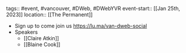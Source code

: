 tags:: #event, #vancouver, #DWeb, #DWebYVR 
event-start:: [[Jan 25th, 2023]]
location:: [[The Permanent]]

- Sign up to come join us https://lu.ma/van-dweb-social
- Speakers
	- [[Claire Atkin]]
	- [[Blaine Cook]]